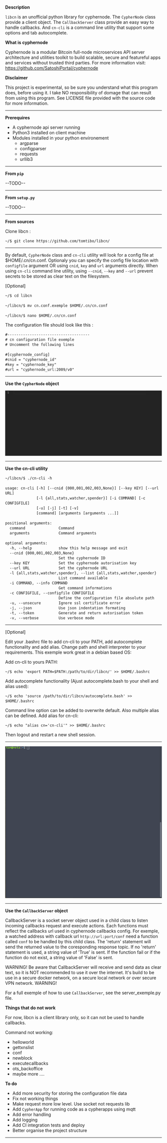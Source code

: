 **Description**

`libcn` is an unofficial python library for cyphernode. The `CypherNode` class provide a client object. The `CallbackServer` class provide an easy way to handle callbacks. And `cn-cli` is a command line utility that support some options and tab autocomplete.

**What is cyphernode**

Cyphernode is a modular Bitcoin full-node microservices API server architecture and utilities toolkit to build scalable, secure and featureful apps and services without trusted third parties. For more information visit:  https://github.com/SatoshiPortal/cyphernode

**Disclaimer**

This project is experimental, so be sure you understand what this program does, before using it. I take NO responsibility of domage that can result from using this program. See LICENSE file provided with the source code for more information.

****
**Prerequires**

- A cyphernode api server running
- Python3 installed on client machine
- Modules installed in your python environement
  - argparse
  - configparser
  - requests
  - urllib3

****

**From ``pip``**

--TODO--

****

**From `setup.py`**

--TODO--

****

 **From sources**

Clone libcn :
```
~/$ git clone https://github.com/tomtibo/libcn/
```
****
By default, `CypherNode` class and `cn-cli` utility will look for a config file at $HOME/.cn/cn.conf. Optionaly you can specify the config file location with `configfile` argument OR using `cnid`, `key` and `url` arguments directly. When using `cn-cli` command line utility, using `--cnid`, `--key` and `--url` prevent secrets to be stored as clear text on the filesystem.

[Optional]
```
~/$ cd libcn

~/libcn/$ mv cn.conf.exemple $HOME/.cn/cn.conf

~/libcn/$ nano $HOME/.cn/cn.conf 
```
The configuration file should look like this :
```
#-------------------------------------
# cn configuration file exemple
# Uncomment the following lines

#[cyphernode_config]
#cnid = "cyphernode_id"
#key = "cyphernode_key"
#url = "cyphernode_url:2009/v0"
```

****

**Use the `CypherNode` object**

![](libcn.gif)

****

**Use the cn-cli utility**

```
~/libcn/$ ./cn-cli -h

usage: cn-cli [-h] [--cnid {000,001,002,003,None}] [--key KEY] [--url URL]
              [-l {all,stats,watcher,spender}] [-i COMMAND] [-c CONFIGFILE]
              [-u] [-j] [-t] [-v]
              [command] [arguments [arguments ...]]

positional arguments:
  command               Command
  arguments             Command arguments

optional arguments:
  -h, --help            show this help message and exit
  --cnid {000,001,002,003,None}
                        Set the cyphernode ID
  --key KEY             Set the cyphernode autorisation key
  --url URL             Set the cyphernode URL
  -l {all,stats,watcher,spender}, --list {all,stats,watcher,spender}
                        List command available
  -i COMMAND, --info COMMAND
                        Get command informations
  -c CONFIGFILE, --configfile CONFIGFILE
                        Define the configuration file absolute path
  -u, --unsecure        Ignore ssl certificate error
  -j, --json            Use json indentation formating
  -t, --token           Generate and return autorisation token
  -v, --verbose         Use verbose mode

```

****

[Optional]

Edit your .bashrc file to add cn-cli to your PATH, add autocomplete functionality and add alias. Change path and shell interpreter to your requirements. This exemple work great in a debian based OS:

Add cn-cli to yours PATH:
```
~/$ echo 'export PATH=$PATH:/path/to/dir/libcn/' >> $HOME/.bashrc
```
Add autocomplete functionality (Ajust autocomplete.bash to your shell and alias used):
```
~/$ echo 'source /path/to/dir/libcn/autocomplete.bash' >> $HOME/.bashrc
```
Command line option can be added to overwrite default. Also multiple alias can be defined. Add alias for cn-cli:
```
~/$ echo "alias cn='cn-cli'" >> $HOME/.bashrc
```


Then logout and restart a new shell session.

****

![](cn-cli.gif)

****

**Use the `CallbackServer` object**

CallbackServer is a socket server object used in a child class to listen incoming callbacks request and execute actions. Each functions must reflect the callbacks url used in cyphernode callbacks config. For exemple, a watched address with callback url `http://url:port/conf` need a function called `conf` to be handled by this child class. The 'return' statement will send the returned value to the coresponding response topic. If no 'return' statement is used, a string value of 'True' is sent. If the function fail or if the function do not exist, a string value of 'False' is sent. 

WARNING! Be aware that CallbackServer will receive and send data as clear text, so it is NOT recommended to use it over the internet. It's build to be use in a secure docker network, on a secure local network or over secure VPN network. WARNING!

For a full exemple of how to use `CallbackServer`, see the server_exemple.py file.


**Things that do not work**

For now, libcn is a client library only, so it can not be used to handle callbacks.

Command not working:
- helloworld
- gettxnslist
- conf
- newblock
- executecallbacks
- ots_backoffice
- maybe more ....

**To do**

- Add more security for storing the configuration file data
- Fix not working things
- Make request more low level. Use socket not requests lib
- Add `CypherApp` for running code as a cypherapps using mqtt
- Add error handling
- Add logging
- Add CI integration tests and deploy
- Better organise the project structure

****
